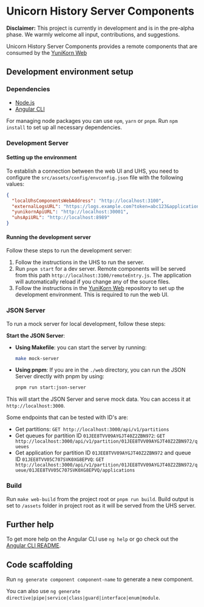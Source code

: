 # Unicorn History Server Components

**Disclaimer:** This project is currently in development and is in the pre-alpha phase. We warmly welcome all input, contributions, and suggestions.

Unicorn History Server Components provides a remote components that are consumed by the [YuniKorn Web](https://github.com/G-Research/yunikorn-web/)

## Development environment setup

### Dependencies

- [Node.js](https://nodejs.org/en/)
- [Angular CLI](https://github.com/angular/angular-cli)

For managing node packages you can use `npm`, `yarn` or `pnpm`. Run `npm install` to set up all necessary dependencies.

### Development Server

#### Setting up the environment

To establish a connection between the web UI and UHS, you need to configure the `src/assets/config/envconfig.json` file with the following values:

```json
{
  "localUhsComponentsWebAddress": "http://localhost:3100",
  "externalLogsURL": "https://logs.example.com?token=abc123&applicationId=",
  "yunikornApiURL": "http://localhost:30001",
  "uhsApiURL": "http://localhost:8989"
}
```

#### Running the development server

Follow these steps to run the development server:

1. Follow the instructions in the UHS to run the server.
2. Run `pnpm start` for a dev server. Remote components will be served from this path `http://localhost:3100/remoteEntry.js`. The application will automatically reload if you change any of the source files.
3. Follow the instructions in the [YuniKorn Web](https://github.com/G-Research/yunikorn-web/) repository to set up the development environment. This is required to run the web UI.

### JSON Server

To run a mock server for local development, follow these steps:

**Start the JSON Server**:

- **Using Makefile**: you can start the server by running:

  ```sh
  make mock-server
  ```

- **Using pnpm**: If you are in the `./web` directory, you can run the JSON Server directly with pnpm by using:
  ```sh
  pnpm run start:json-server
  ```

This will start the JSON Server and serve mock data. You can access it at `http://localhost:3000`.

Some endpoints that can be tested with ID's are:

- Get partitions: `GET http://localhost:3000/api/v1/partitions`
- Get queues for partition ID `01JEE8TVV09AYGJT40Z2ZBN972`: `GET http://localhost:3000/api/v1/partition/01JEE8TVV09AYGJT40Z2ZBN972/queues`
- Get application for partition ID `01JEE8TVV09AYGJT40Z2ZBN972` and queue ID `01JEE8TVV05C707SVK0XG8EPVQ`: `GET http://localhost:3000/api/v1/partition/01JEE8TVV09AYGJT40Z2ZBN972/queue/01JEE8TVV05C707SVK0XG8EPVQ/applications`

### Build

Run `make web-build` from the project root or `pnpm run build`. Build output is set to `/assets` folder in project root as it will be served from the UHS server.

## Further help

To get more help on the Angular CLI use `ng help` or go check out the [Angular CLI README](https://github.com/angular/angular-cli/blob/master/README.md).

## Code scaffolding

Run `ng generate component component-name` to generate a new component.

You can also use `ng generate directive|pipe|service|class|guard|interface|enum|module`.
